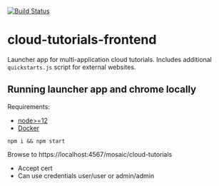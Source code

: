 [![Build Status](https://travis-ci.com/cloudmosaic/cloud-tutorials-frontend?branch=master)](https://travis-ci.org/cloudmosaic/cloud-tutorials-frontend)

# cloud-tutorials-frontend
Launcher app for multi-application cloud tutorials. Includes additional `quickstarts.js` script for external websites.

## Running launcher app and chrome locally
Requirements:
  - [node>=12](https://nodejs.org/en/download/)
  - [Docker](https://docs.docker.com/get-docker/)

`npm i && npm start`

Browse to https://localhost:4567/mosaic/cloud-tutorials
  - Accept cert
  - Can use credentials user/user or admin/admin

